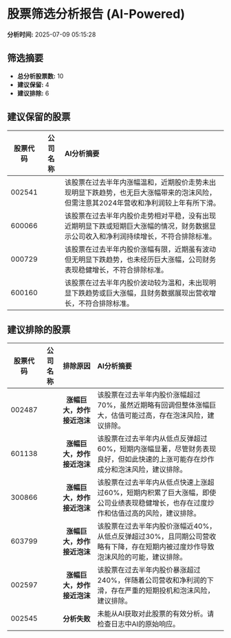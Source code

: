# 股票筛选分析报告 (AI-Powered)

**分析时间:** 2025-07-09 05:15:28

## 筛选摘要

- **总分析股票数:** 10
- **建议保留:** 4
- **建议排除:** 6

## 建议保留的股票

| 股票代码 | 公司名称 | AI分析摘要 |
|:---:|:---:|:---|
| 002541 |  | 该股票在过去半年内涨幅温和，近期股价走势未出现明显下跌趋势，也无巨大涨幅带来的泡沫风险，但需注意其2024年营收和净利润较上年有所下滑。 |
| 600066 |  | 该股票在过去半年内股价走势相对平稳，没有出现近期明显下跌或短期巨大涨幅的情况，财务数据显示公司收入和净利润持续增长，不符合排除标准。 |
| 000729 |  | 该股票在过去半年内股价涨幅有限，近期虽有波动但无明显下跌趋势，也未经历巨大涨幅，公司财务表现稳健增长，不符合排除标准。 |
| 600160 |  | 该股票在过去半年内股价波动较为温和，未出现明显下跌趋势或巨大涨幅，且财务数据展现出营收增长，不符合排除标准。 |

## 建议排除的股票

| 股票代码 | 公司名称 | 排除原因 | AI分析摘要 |
|:---:|:---:|:---:|:---|
| 002487 |  | **涨幅巨大，炒作接近泡沫** | 该股票在过去半年内股价涨幅超过70%，虽然近期略有回调但整体涨幅巨大，估值可能过高，存在泡沫风险，建议排除。 |
| 601138 |  | **涨幅巨大，炒作接近泡沫** | 该股票在过去半年内从低点反弹超过60%，短期内涨幅显著，尽管财务表现良好，但如此快速的上涨可能存在炒作成分和泡沫风险，建议排除。 |
| 300866 |  | **涨幅巨大，炒作接近泡沫** | 该股票在过去半年内从低点快速上涨超过60%，短期内积累了巨大涨幅，即使公司业绩表现稳健增长，也存在过度炒作和估值过高的风险，建议排除。 |
| 603799 |  | **涨幅巨大，炒作接近泡沫** | 该股票在过去半年内股价涨幅近40%，从低点反弹超过30%，且同期公司营收略有下降，存在短期内被过度炒作导致泡沫风险的可能，建议排除。 |
| 002597 |  | **涨幅巨大，炒作接近泡沫** | 该股票在过去半年内股价暴涨超过240%，伴随着公司营收和净利润的下滑，存在严重的短期投机和泡沫风险，建议排除。 |
| 002545 |  | **分析失败** | 未能从AI获取对此股票的有效分析。请检查日志中AI的原始响应。 |
